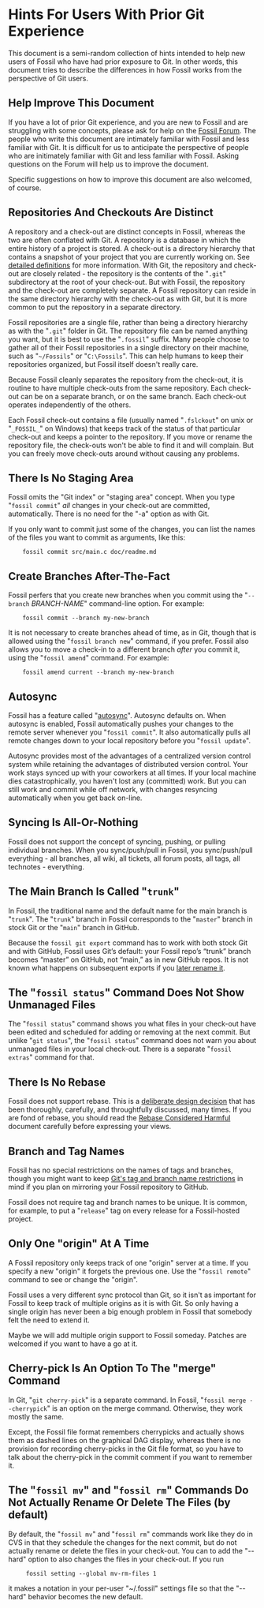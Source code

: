 # Hints For Users With Prior Git Experience

This document is a semi-random collection of hints intended to help
new users of Fossil who have had prior exposure to Git.  In other words,
this document tries to describe the differences in how Fossil works 
from the perspective of Git users.

## Help Improve This Document

If you have a lot of prior Git experience, and you are new to Fossil
and are struggling with some concepts, please ask for help on the
[Fossil Forum][1].  The people who write this document are intimately
familiar with Fossil and less familiar with Git.  It is difficult for
us to anticipate the perspective of people who are initimately familiar
with Git and less familiar with Fossil.  Asking questions on the Forum
will help us to improve the document.

[1]:  https://fossil-scm.org/forum

Specific suggestions on how to improve this document are also welcomed,
of course.

## Repositories And Checkouts Are Distinct

A repository and a check-out are distinct concepts in Fossil, whereas
the two are often conflated with Git.  A repository is a database in
which the entire history of a project is stored.  A check-out is a
directory hierarchy that contains a snapshot of your project that you
are currently working on.  See [detailed definitions][2] for more
information.  With Git, the repository and check-out are closely
related - the repository is the contents of the "`.git`" subdirectory
at the root of your check-out.  But with Fossil, the repository and
the check-out are completely separate.  A Fossil repository can reside
in the same directory hierarchy with the check-out as with Git, but it
is more common to put the repository in a separate directory.

[2]: ./whyusefossil.wiki#definitions

Fossil repositories are a single file, rather than being a directory
hierarchy as with the "`.git`" folder in Git.  The repository file
can be named anything you want, but it is best to use the "`.fossil`"
suffix.  Many people choose to gather all of their Fossil repositories
in a single directory on their machine, such as "`~/Fossils`" or
"`C:\Fossils`".  This can help humans to keep their repositories
organized, but Fossil itself doesn't really care.

Because Fossil cleanly separates the repository from the check-out, it
is routine to have multiple check-outs from the same repository.  Each
check-out can be on a separate branch, or on the same branch.  Each
check-out operates independently of the others.

Each Fossil check-out contains a file (usually named "`.fslckout`" on
unix or "`_FOSSIL_`" on Windows) that keeps track of the status of that
particular check-out and keeps a pointer to the repository.  If you
move or rename the repository file, the check-outs won't be able to find 
it and will complain.  But you can freely move check-outs around without
causing any problems.

## There Is No Staging Area

Fossil omits the "Git index" or "staging area" concept.  When you
type "`fossil commit`" _all_ changes in your check-out are committed,
automatically.  There is no need for the "-a" option as with Git.

If you only want to commit just some of the changes, you can list the names
of the files you want to commit as arguments, like this:

        fossil commit src/main.c doc/readme.md

## Create Branches After-The-Fact

Fossil perfers that you create new branches when you commit using
the "`--branch` _BRANCH-NAME_" command-line option.  For example:

        fossil commit --branch my-new-branch

It is not necessary to create branches ahead of time, as in Git, though
that is allowed using the "`fossil branch new`" command, if you
prefer.  Fossil also allows you to move a check-in to a different branch
*after* you commit it, using the "`fossil amend`" command.
For example:

        fossil amend current --branch my-new-branch

## Autosync

Fossil has a feature called "[autosync][5]".  Autosync defaults on.
When autosync is enabled, Fossil automatically pushes your changes
to the remote server whenever you "`fossil commit`".  It also automatically
pulls all remote changes down to your local repository before you
"`fossil update`".

[5]: ./concepts.wiki#workflow

Autosync provides most of the advantages of a centralized version
control system while retaining the advantages of distributed version
control.  Your work stays synced up with your coworkers at all times.
If your local machine dies catastrophically, you haven't lost any
(committed) work.  But you can still work and commit while off network,
with changes resyncing automatically when you get back on-line.

## Syncing Is All-Or-Nothing

Fossil does not support the concept of syncing, pushing, or pulling
individual branches.  When you sync/push/pull in Fossil, you sync/push/pull
everything - all branches, all wiki, all tickets, all forum posts,
all tags, all technotes - everything.

## The Main Branch Is Called "`trunk`"

In Fossil, the traditional name and the default name for the main branch
is "`trunk`".  The "`trunk`" branch in Fossil corresponds to the
"`master`" branch in stock Git or the "`main`" branch in GitHub.

Because the `fossil git export` command has to work with both stock Git
and with GitHub, Fossil uses Git’s default: your Fossil repo’s “trunk”
branch becomes “master” on GitHub, not “main,” as in new GitHub repos.
It is not known what happens on subsequent exports if you
[later rename it][ghmain].

[6]: ./mirrortogithub.md
[ghmain]: https://github.com/github/renaming

## The "`fossil status`" Command Does Not Show Unmanaged Files

The "`fossil status`" command shows you what files in your check-out have
been edited and scheduled for adding or removing at the next commit.
But unlike "`git status`", the "`fossil status`" command does not warn
you about unmanaged files in your local check-out.  There is a separate
"`fossil extras`" command for that.

## There Is No Rebase

Fossil does not support rebase.
This is a [deliberate design decision][3] that has been thoroughly,
carefully, and throughtfully discussed, many times.  If you are fond
of rebase, you should read the [Rebase Considered Harmful][3] document
carefully before expressing your views.

[3]: ./rebaseharm.md

## Branch and Tag Names

Fossil has no special restrictions on the names of tags and branches,
though you might want to keep [Git's tag and branch name restrictions][4]
in mind if you plan on mirroring your Fossil repository to GitHub.

[4]: https://git-scm.com/docs/git-check-ref-format

Fossil does not require tag and branch names to be unique.  It is
common, for example, to put a "`release`" tag on every release for a
Fossil-hosted project.

## Only One "origin" At A Time

A Fossil repository only keeps track of one "origin" server at a time.
If you specify a new "origin" it forgets the previous one.  Use the
"`fossil remote`" command to see or change the "origin".

Fossil uses a very different sync protocol than Git, so it isn't as
important for Fossil to keep track of multiple origins as it is with
Git.  So only having a single origin has never been a big enough problem
in Fossil that somebody felt the need to extend it.

Maybe we will add multiple origin support to Fossil someday.  Patches
are welcomed if you want to have a go at it.

## Cherry-pick Is An Option To The "merge" Command

In Git, "`git cherry-pick`" is a separate command.
In Fossil, "`fossil merge --cherrypick`" is an option on the merge
command.  Otherwise, they work mostly the same.

Except, the Fossil file format remembers cherrypicks and actually
shows them as dashed lines on the graphical DAG display, whereas
there is no provision for recording cherry-picks in the Git file
format, so you have to talk about the cherry-pick in the commit
comment if you want to remember it.

## The "`fossil mv`" and "`fossil rm`" Commands Do Not Actually Rename Or Delete The Files (by default)

By default,
the "`fossil mv`" and "`fossil rm`" commands work like they do in CVS in
that they schedule the changes for the next commit, but do not actually
rename or delete the files in your check-out.  You can to add the "--hard"
option to also changes the files in your check-out.
If you run

         fossil setting --global mv-rm-files 1

it makes a notation in your per-user "~/.fossil" settings file so that
the "--hard" behavior becomes the new default.
